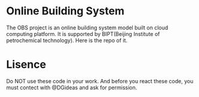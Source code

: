 # Online Building System
The OBS project is an online building system model built on cloud computing platform. It is supported by BIPT(Beijing Institute of petrochemical technology). Here is the repo of it.

# Lisence
Do NOT use these code in your work. And before you react these code, you must contect with @DGideas and ask for permission.
